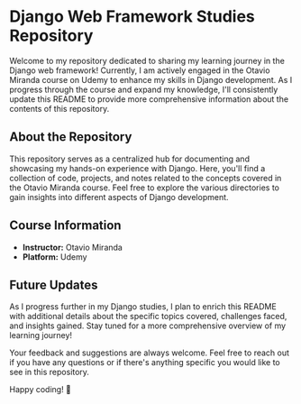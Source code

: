 # Django Web Framework Studies Repository

Welcome to my repository dedicated to sharing my learning journey in the Django web framework! Currently, I am actively engaged in the Otavio Miranda course on Udemy to enhance my skills in Django development. As I progress through the course and expand my knowledge, I'll consistently update this README to provide more comprehensive information about the contents of this repository.

## About the Repository

This repository serves as a centralized hub for documenting and showcasing my hands-on experience with Django. Here, you'll find a collection of code, projects, and notes related to the concepts covered in the Otavio Miranda course. Feel free to explore the various directories to gain insights into different aspects of Django development.

## Course Information

- **Instructor:** Otavio Miranda
- **Platform:** Udemy

## Future Updates

As I progress further in my Django studies, I plan to enrich this README with additional details about the specific topics covered, challenges faced, and insights gained. Stay tuned for a more comprehensive overview of my learning journey!

Your feedback and suggestions are always welcome. Feel free to reach out if you have any questions or if there's anything specific you would like to see in this repository.

Happy coding! 🚀 

